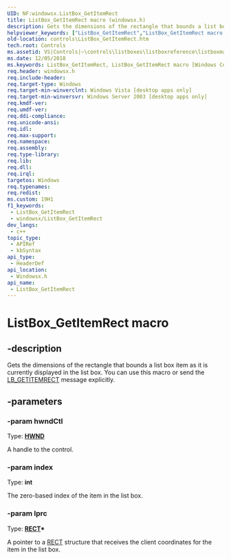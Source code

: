```yaml
---
UID: NF:windowsx.ListBox_GetItemRect
title: ListBox_GetItemRect macro (windowsx.h)
description: Gets the dimensions of the rectangle that bounds a list box item as it is currently displayed in the list box. You can use this macro or send the LB_GETITEMRECT message explicitly.
helpviewer_keywords: ["ListBox_GetItemRect","ListBox_GetItemRect macro [Windows Controls]","_win32_ListBox_GetItemRect","_win32_ListBox_GetItemRect_cpp","controls.ListBox_GetItemRect","controls._win32_ListBox_GetItemRect","windowsx/ListBox_GetItemRect"]
old-location: controls\ListBox_GetItemRect.htm
tech.root: Controls
ms.assetid: VS|Controls|~\controls\listboxes\listboxreference\listboxmacros\listbox_getitemrect.htm
ms.date: 12/05/2018
ms.keywords: ListBox_GetItemRect, ListBox_GetItemRect macro [Windows Controls], _win32_ListBox_GetItemRect, _win32_ListBox_GetItemRect_cpp, controls.ListBox_GetItemRect, controls._win32_ListBox_GetItemRect, windowsx/ListBox_GetItemRect
req.header: windowsx.h
req.include-header: 
req.target-type: Windows
req.target-min-winverclnt: Windows Vista [desktop apps only]
req.target-min-winversvr: Windows Server 2003 [desktop apps only]
req.kmdf-ver: 
req.umdf-ver: 
req.ddi-compliance: 
req.unicode-ansi: 
req.idl: 
req.max-support: 
req.namespace: 
req.assembly: 
req.type-library: 
req.lib: 
req.dll: 
req.irql: 
targetos: Windows
req.typenames: 
req.redist: 
ms.custom: 19H1
f1_keywords:
 - ListBox_GetItemRect
 - windowsx/ListBox_GetItemRect
dev_langs:
 - c++
topic_type:
 - APIRef
 - kbSyntax
api_type:
 - HeaderDef
api_location:
 - Windowsx.h
api_name:
 - ListBox_GetItemRect
---
```


# ListBox_GetItemRect macro


## -description

Gets the dimensions of the rectangle that bounds a list box item as it is currently displayed in the list box. You can use this macro or send the <a href="https://docs.microsoft.com/windows/desktop/Controls/lb-getitemrect">LB_GETITEMRECT</a> message explicitly.

## -parameters

### -param hwndCtl

Type: <b><a href="https://docs.microsoft.com/windows/desktop/WinProg/windows-data-types">HWND</a></b>

A handle to the control.

### -param index

Type: <b>int</b>

The zero-based index of the item in the list box.

### -param lprc

Type: <b><a href="/windows/desktop/api/windef/ns-windef-rect">RECT</a>*</b>

A pointer to a <a href="/windows/desktop/api/windef/ns-windef-rect">RECT</a> structure that receives the client coordinates for the item in the list box.

